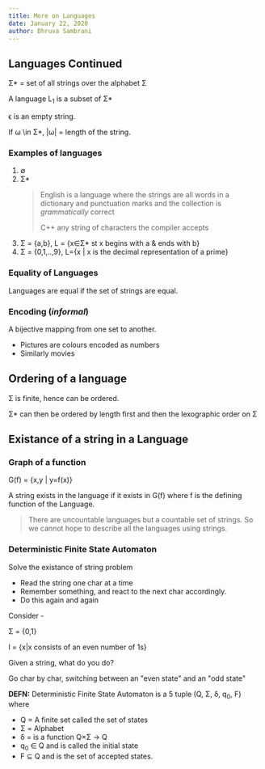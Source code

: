 ```yaml
---
title: More on Languages
date: January 22, 2020
author: Dhruva Sambrani
---
```


## Languages Continued ##

Σ\* = set of all strings over the alphabet Σ

A language L<sub>1</sub> is a subset of Σ\*

ϵ is an empty string.

If ω \in Σ\*, |ω| = length of the string.

### Examples of languages ###
1.  ∅
2.  Σ\*
    > English is a language where the strings are all words in a dictionary and punctuation marks and the collection is _grammatically_ correct
    >
    > C++ any string of characters the compiler accepts
3.  Σ = {a,b}, L = {x∈Σ\* st x begins with a & ends with b}
4.  Σ = {0,1,..,9}, L={x | x is the decimal representation of a prime}

### Equality of Languages ###
Languages are equal if the set of strings are equal.

### Encoding (_informal_) ###
A bijective mapping from one set to another.
-   Pictures are colours encoded as numbers
-   Similarly movies

## Ordering of a language ##
Σ is finite, hence can be ordered.

Σ* can then be ordered by length first and then the lexographic order on Σ

## Existance of a string in a Language ##
### Graph of a function ###
G(f) = {x,y | y=f(x)}

A string exists in the language if it exists in G(f) where f is the defining function of the Language.

> There are uncountable languages but a countable set of strings.
> So we cannot hope to describe all the languages using strings.

### Deterministic Finite State Automaton ###

Solve the existance of string problem
-   Read the string one char at a time
-   Remember something, and react to the next char accordingly.
-   Do this again and again

Consider -

Σ = {0,1}

l = {x|x consists of an even number of 1s}

Given a string, what do you do?

Go char by char, switching between an "even state" and an "odd state"

**DEFN:** Deterministic Finite State Automaton is a 5 tuple (Q, Σ, δ, q<sub>0</sub>, F) where

-   Q = A finite set called the set of states
-   Σ = Alphabet
-   δ = is a function Q×Σ → Q
-   q<sub>0</sub> ∈ Q and is called the initial state
-   F ⊆ Q and is the set of accepted states.
